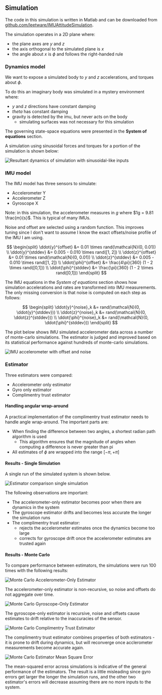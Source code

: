 ## Simulation

The code in this simulation is written in Matlab and can be downloaded from [github.com/leetware/IMUAttitudeSimulation](https://github.com/leetnz/IMUAttitudeSimulation).

The simulation operates in a 2D plane where:
* the plane axes are $y$ and $z$
* the axis orthogonal to the simulated plane is $x$
* the angle about $x$ is $\phi$ and follows the right-handed rule

### Dynamics model

We want to expose a simulated body to $y$ and $z$ accelerations, and torques about $\phi$.

To do this an imaginary body was simulated in a mystery environment where:
* $y$ and $z$ directions have constant damping
* $theta$ has constant damping
* gravity is detected by the imu, but never acts on the body
  * simulating surfaces was not necessary for this simulation

The governing state-space equations were presented in the **System of equations** section.

A simulation using sinusoidal forces and torques for a portion of the simulation is shown below:

![Resultant dynamics of simulation with sinusoidal-like inputs](src/images/50_dynamicsSim.png)

### IMU model

The IMU model has three sensors to simulate:
* Accelerometer Y
* Accelerometer Z
* Gyroscope X

Note: in this simulation, the accelerometer measures in $g$ where $1g = 9.81 \frac{m}{s}$. This is typical of many IMUs.

Noise and offset are selected using a random function. This improves tuning since I don't want to assume I know the exact offsets/noise profile of the IMU I am using.

$$
\begin{split}
    \ddot{y}^{offset} &= 0.01 \times rand(\mathcal{N}(0, 0.01)) \\
    \ddot{y}^{stddev} &= 0.005 - 0.010 \times rand([1, 2]) \\
    \ddot{z}^{offset} &= 0.01 \times rand(\mathcal{N}(0, 0.01)) \\
    \ddot{z}^{stddev} &= 0.005 - 0.010 \times rand([1, 2]) \\
    \ddot{\phi}^{offset} &= \frac{4\pi}{360} (1 - 2 \times rand([0,1])) \\
    \ddot{\phi}^{stddev} &= \frac{\pi}{360} (1 - 2 \times rand([0,1]))
\end{split}
$$

The IMU equations in the *System of equations* section shows how simulation accelerations and rates are transformed into IMU measurements. The only missing conversion is that noise is computed on each step as follows:

$$
\begin{split}
    \ddot{y}^{noise}_k &= rand(\mathcal{N}(0, \ddot{y}^{stddev})) \\
    \ddot{z}^{noise}_k &= rand(\mathcal{N}(0, \ddot{z}^{stddev}))  \\
    \ddot{\phi}^{noise}_k &= rand(\mathcal{N}(0, \ddot{\phi}^{stddev})) 
\end{split}
$$


The plot below shows IMU simulated accelerometer data across a number of monte-carlo simulations. The estimator is judged and improved based on its statistical performance against hundreds of monte-carlo simulations.

![IMU accelerometer with offset and noise](src/images/50_monteCarloIMUAccY.gif)

### Estimator

Three estimators were compared:
* Accelerometer only estimator
* Gyro only estimator
* Complimentry trust estimator

#### Handling angular wrap-around

A practical implementation of the complimentry trust estimator needs to handle angle wrap-around. The important parts are:
* When finding the difference between two angles, a shortest radian path algorithm is used
  * This algorithm ensures that the magnitude of angles when computing a difference is never greater than pi
* All estimates of $\phi$ are wrapped into the range $[-\pi, +\pi]$

#### Results - Single Simulation

A single run of the simulated system is shown below.

![Estimator comparison single simulation](src/images/50_estimatorsSingle.png)

The following observations are important:
* The accelerometer-only estimator becomes poor when there are dynamics in the system
* The gyroscope estimator drifts and becomes less accurate the longer the simulation runs
* The complimentry trust estimator:
  * rejects the accelerometer estimates once the dynamics become too large
  * corrects for gyroscope drift once the accelerometer estimates are trusted again

#### Results - Monte Carlo

To compare performance between estimators, the simulations were run 100 times with the following results:

![Monte Carlo Accelerometer-Only Estimator](src/images/50_monteCarloAccel.png)

The accelerometer-only estimator is non-recursive, so noise and offsets do not aggregate over time.

![Monte Carlo Gyroscope-Only Estimator](src/images/50_monteCarloGyro.png)

The gyroscope-only estimator is recursive, noise and offsets cause estimates to drift relative to the inaccuracies of the sensor.

![Monte Carlo Complimentry Trust Estimator](src/images/50_monteCarloCTE.png)

The complimentry trust estimator combines properties of both estimators - it is prone to drift during dynamics, but will reconverge once acclerometer measurements become accurate again.

![Monte Carlo Estimator Mean Square Error](src/images/50_monteCarloMSE.png)

The mean-squared error across simulations is indicative of the general performance of the estimators. The result is a little misleading since gyro errors get larger the longer the simulation runs, and the other two estimator's errors will decrease assuming there are no more inputs to the system.
